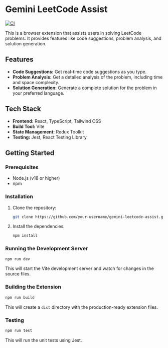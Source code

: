 # Gemini LeetCode Assist

[![CI](https://github.com/santhoshkumar/gemini-leetcode-assist/actions/workflows/ci.yml/badge.svg)](https://github.com/santhoshkumar/gemini-leetcode-assist/actions/workflows/ci.yml)

This is a browser extension that assists users in solving LeetCode problems. It provides features like code suggestions, problem analysis, and solution generation.

## Features

*   **Code Suggestions:** Get real-time code suggestions as you type.
*   **Problem Analysis:** Get a detailed analysis of the problem, including time and space complexity.
*   **Solution Generation:** Generate a complete solution for the problem in your preferred language.

## Tech Stack

*   **Frontend:** React, TypeScript, Tailwind CSS
*   **Build Tool:** Vite
*   **State Management:** Redux Toolkit
*   **Testing:** Jest, React Testing Library

## Getting Started

### Prerequisites

*   Node.js (v18 or higher)
*   npm

### Installation

1.  Clone the repository:
    ```bash
    git clone https://github.com/your-username/gemini-leetcode-assist.git
    ```
2.  Install the dependencies:
    ```bash
    npm install
    ```

### Running the Development Server

```bash
npm run dev
```

This will start the Vite development server and watch for changes in the source files.

### Building the Extension

```bash
npm run build
```

This will create a `dist` directory with the production-ready extension files.

### Testing

```bash
npm run test
```

This will run the unit tests using Jest.

